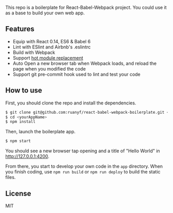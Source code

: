 This repo is a boilerplate for React-Babel-Webpack project. You could use it as a base to build your own web app.

## Features

- Equip with React 0.14, ES6 & Babel 6
- Lint with ESlint and Airbnb's .eslintrc
- Build with Webpack
- Support [hot module replacement](https://webpack.github.io/docs/hot-module-replacement.html)
- Auto Open a new browser tab when Webpack loads, and reload the page when you modified the code
- Support git pre-commit hook used to lint and test your code

## How to use

First, you should clone the repo and install the dependencies.

```bash
$ git clone git@github.com:ruanyf/react-babel-webpack-boilerplate.git <yourAppName>
$ cd <yourAppName>
$ npm install
```

Then, launch the boilerplate app.

```bash
$ npm start
```

You should see a new browser tap opening and a title of "Hello World" in http://127.0.0.1:4200.

From there, you start to develop your own code in the `app` directory. When you finish coding, use `npm run build` or `npm run deploy` to build the static files.

## License

MIT
